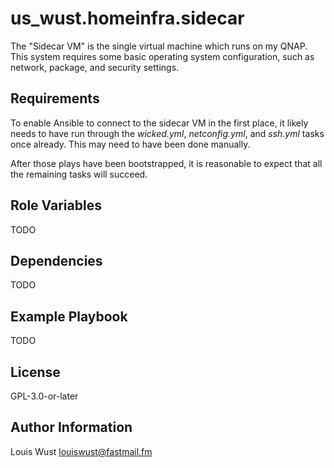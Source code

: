 us_wust.homeinfra.sidecar
=========================

The "Sidecar VM" is the single virtual machine which runs on my QNAP.
This system requires some basic operating system configuration, such as
network, package, and security settings.

Requirements
------------

To enable Ansible to connect to the sidecar VM in the first place, it
likely needs to have run through the _wicked.yml_, _netconfig.yml_, and
_ssh.yml_ tasks once already. This may need to have been done manually.

After those plays have been bootstrapped, it is reasonable to expect
that all the remaining tasks will succeed.

Role Variables
--------------

TODO

Dependencies
------------

TODO

Example Playbook
----------------

TODO

License
-------

GPL-3.0-or-later

Author Information
------------------

Louis Wust <louiswust@fastmail.fm>
